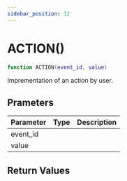 ```yaml
---
sidebar_position: 32
---
```


# ACTION()
```lua
function ACTION(event_id, value)
```
Imprementation of an action by user.


## Prameters
|Parameter|Type|Description|
|-|-|-|
|event_id|||
|value|||


## Return Values
